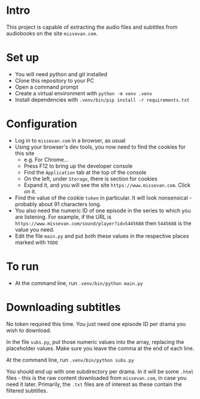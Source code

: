 # Intro

This project is capable of extracting the audio files and subtitles from audiobooks on the site `missevan.com`.

# Set up

- You will need python and git installed
- Clone this repository to your PC
- Open a command prompt
- Create a virtual environment with `python -m venv .venv`
- Install dependencies with `.venv/bin/pip install -r requirements.txt`

# Configuration

- Log in to `missevan.com` in a browser, as usual
- Using your browser's dev tools, you now need to find the cookies for this site
    * e.g. For Chrome...
    * Press F12 to bring up the developer console
    * Find the `Application` tab at the top of the console
    * On the left, under `Storage`, there is section for cookies
    * Expand it, and you will see the site `https://www.missevan.com`. Click on it.
- Find the value of the cookie `token` in particular. It will look nonsensical - probably about 91 characters long.
- You also need the numeric ID of one episode in the series to which you are listening. For example, if the URL is `https://www.missevan.com/sound/player?id=5445688` then `5445688` is the value you need.
- Edit the file `main.py` and put both these values in the respective places marked with `TODO`
 
# To run

- At the command line, run `.venv/bin/python main.py`

# Downloading subtitles

No token required this time. You just need one episode ID per drama you wish to download.

In the file `subs.py`, put those numeric values into the array, replacing the placeholder values. Make sure you leave the comma at the end of each line.

At the command line, run `.venv/bin/python subs.py`

You should end up with one subdirectory per drama. In it will be some `.html` files - this is the raw content downloaded from `missevan.com`, in case you need it later. Primarily, the `.txt` files are of interest as these contain the filtered subtitles.